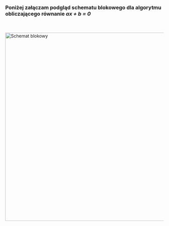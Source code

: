 ### Poniżej załączam podgląd schematu blokowego dla algorytmu obliczającego równanie *ax + b = 0*
<br>
<br>

<img src="https://i.imgur.com/D0JJ59Z.png" alt="Schemat blokowy" width="600">

